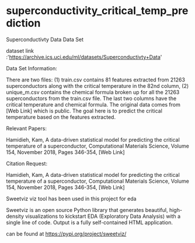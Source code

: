 # superconductivity_critical_temp_prediction

Superconductivty Data Data Set

dataset link :'https://archive.ics.uci.edu/ml/datasets/Superconductivty+Data'


Data Set Information:

There are two files: (1) train.csv contains 81 features extracted from 21263 superconductors along with the critical temperature in the 82nd column, (2) unique_m.csv contains the chemical formula broken up for all the 21263 superconductors from the train.csv file. The last two columns have the critical temperature and chemical formula. The original data comes from [Web Link] which is public. The goal here is to predict the critical temperature based on the features extracted.



Relevant Papers:

Hamidieh, Kam, A data-driven statistical model for predicting the critical temperature of a superconductor, Computational Materials Science, Volume 154, November 2018, Pages 346-354, [Web Link]


Citation Request:

Hamidieh, Kam, A data-driven statistical model for predicting the critical temperature of a superconductor, Computational Materials Science, Volume 154, November 2018, Pages 346-354, [Web Link]


Sweetviz viz tool has been used in this project for eda 

Sweetviz is an open source Python library that generates beautiful, high-density visualizations to kickstart EDA (Exploratory Data Analysis) with a single line of code. Output is a fully self-contained HTML application.

can be found at https://pypi.org/project/sweetviz/


